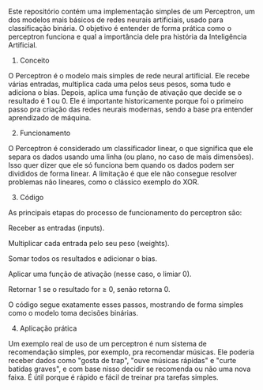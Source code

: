 Este repositório contém uma implementação simples de um Perceptron, um dos modelos mais básicos de redes neurais artificiais, usado para classificação binária.
O objetivo é entender de forma prática como o perceptron funciona e qual a importância dele pra história da Inteligência Artificial.


1. Conceito

O Perceptron é o modelo mais simples de rede neural artificial.
Ele recebe várias entradas, multiplica cada uma pelos seus pesos, soma tudo e adiciona o bias. Depois, aplica uma função de ativação que decide se o resultado é 1 ou 0.
Ele é importante historicamente porque foi o primeiro passo pra criação das redes neurais modernas, sendo a base pra entender aprendizado de máquina.

2. Funcionamento

O Perceptron é considerado um classificador linear, o que significa que ele separa os dados usando uma linha (ou plano, no caso de mais dimensões).
Isso quer dizer que ele só funciona bem quando os dados podem ser divididos de forma linear.
A limitação é que ele não consegue resolver problemas não lineares, como o clássico exemplo do XOR.

3. Código

As principais etapas do processo de funcionamento do perceptron são:

Receber as entradas (inputs).

Multiplicar cada entrada pelo seu peso (weights).

Somar todos os resultados e adicionar o bias.

Aplicar uma função de ativação (nesse caso, o limiar 0).

Retornar 1 se o resultado for ≥ 0, senão retorna 0.

O código segue exatamente esses passos, mostrando de forma simples como o modelo toma decisões binárias.

4. Aplicação prática

Um exemplo real de uso de um perceptron é num sistema de recomendação simples, por exemplo, pra recomendar músicas.
Ele poderia receber dados como "gosta de trap", "ouve músicas rápidas" e "curte batidas graves", e com base nisso decidir se recomenda ou não uma nova faixa.
É útil porque é rápido e fácil de treinar pra tarefas simples.
